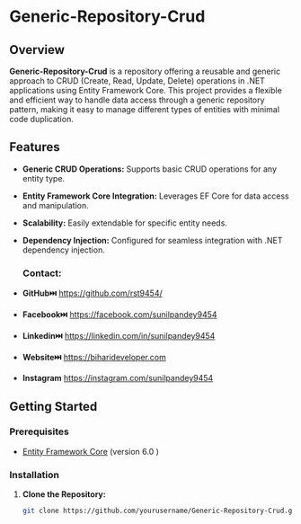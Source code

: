 # Generic-Repository-Crud

## Overview

**Generic-Repository-Crud** is a repository offering a reusable and generic approach to CRUD (Create, Read, Update, Delete) operations in .NET applications using Entity Framework Core. This project provides a flexible and efficient way to handle data access through a generic repository pattern, making it easy to manage different types of entities with minimal code duplication.

## Features

- **Generic CRUD Operations:** Supports basic CRUD operations for any entity type.
- **Entity Framework Core Integration:** Leverages EF Core for data access and manipulation.
- **Scalability:** Easily extendable for specific entity needs.
- **Dependency Injection:** Configured for seamless integration with .NET dependency injection.

  ### Contact:
- **GitHub⏭️** https://github.com/rst9454/
- **Facebook⏭️** https://facebook.com/sunilpandey9454
- **Linkedin⏭️** https://linkedin.com/in/sunilpandey9454
- **Website⏭️** https://biharideveloper.com
- **Instagram** https://instagram.com/sunilpandey9454
  
## Getting Started

### Prerequisites

- [Entity Framework Core](https://docs.microsoft.com/en-us/ef/core/) (version 6.0 )

### Installation

1. **Clone the Repository:**

   ```bash
   git clone https://github.com/yourusername/Generic-Repository-Crud.git
